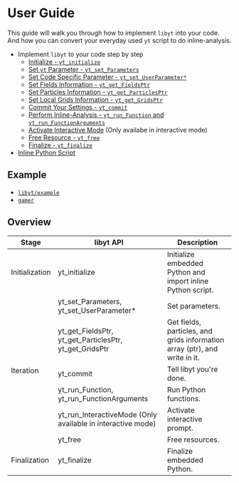 # User Guide
This guide will walk you through how to implement `libyt` into your code. And how you can convert your everyday used `yt` script to do inline-analysis. 

- Implement `libyt` to your code step by step
  - [Initialize - `yt_initialize`](./Initialize.md#initialize)
  - [Set `yt` Parameter - `yt_set_Parameters`](./SetYTParameter.md#set-yt-parameter)
  - [Set Code Specific Parameter - `yt_set_UserParameter*`](./SetCodeSpecificParameter.md#set-code-or-user-specific-parameter)
  - [Set Fields Information - `yt_get_FieldsPtr`](./SetFieldsInformation.md#set-fields-information)
  - [Set Particles Information - `yt_get_ParticlesPtr`](./SetParticlesInformation.md#set-particles-information)
  - [Set Local Grids Information - `yt_get_GridsPtr`](./SetLocalGridsInformation.md#set-local-grids-information)
  - [Commit Your Settings - `yt_commit`](./CommitYourSettings.md#commit-your-settings)
  - [Perform Inline-Analysis - `yt_run_Function` and `yt_run_FunctionArguments`](./PerformInlineAnalysis.md#perform-inline-analysis)
  - [Activate Interactive Mode](./ActivateInteractiveMode.md#activate-interactive-mode) (Only availabe in interactive mode)
  - [Free Resource - `yt_free`](./FreeResource.md#free-resource)
  - [Finalize - `yt_finalize`](./Finalize.md#finalize)
- [Inline Python Script](./InlinePythonScript.md#inline-python-script)

## Example
- [`libyt/example`](../example/example.cpp)
- [`gamer`](https://github.com/gamer-project/gamer/tree/master/src/YT)

## Overview
<table>
  <thead>
    <tr>
      <th>Stage</th>
      <th>libyt API</th>
      <th>Description</th>
    </tr>
  </thead>
  <tbody>
    <tr>
      <td rowspan=1>Initialization</td>
      <td>yt_initialize</td>
      <td>Initialize embedded Python and import inline Python script.</td>
    </tr>
    <tr>
      <td rowspan=6>Iteration</td>
      <td>yt_set_Parameters, yt_set_UserParameter*</td>
      <td>Set parameters.</td>
    </tr>
    <tr>
      <td>yt_get_FieldsPtr, yt_get_ParticlesPtr, yt_get_GridsPtr</td>
      <td>Get fields, particles, and grids information array (ptr), and write in it.</td>
    </tr>
    <tr>
      <td>yt_commit</td>
      <td>Tell libyt you're done.</td>
    </tr>
    <tr>
      <td>yt_run_Function, yt_run_FunctionArguments</td>
      <td>Run Python functions.</td>
    </tr>
    <tr>
      <td>yt_run_InteractiveMode (Only available in interactive mode)</td>
      <td>Activate interactive prompt.</td>
    </tr>
    <tr>
      <td>yt_free</td>
      <td>Free resources.</td>
    </tr>
    <tr>
      <td rowspan=1>Finalization</td>
      <td>yt_finalize</td>
      <td>Finalize embedded Python.</td>
    </tr>
  </tbody>
</table>
